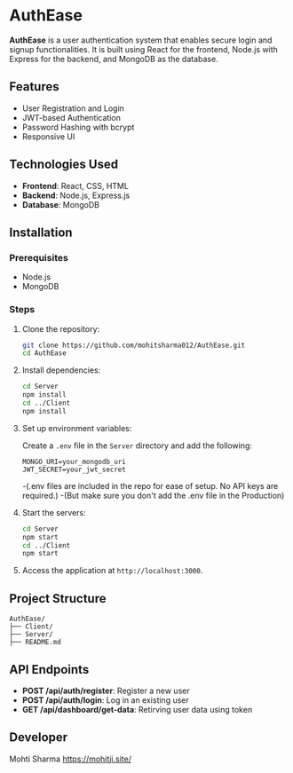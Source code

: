 # AuthEase

**AuthEase** is a user authentication system that enables secure login and signup functionalities. It is built using React for the frontend, Node.js with Express for the backend, and MongoDB as the database.

## Features

- User Registration and Login
- JWT-based Authentication
- Password Hashing with bcrypt
- Responsive UI

## Technologies Used

- **Frontend**: React, CSS, HTML
- **Backend**: Node.js, Express.js
- **Database**: MongoDB

## Installation

### Prerequisites

- Node.js
- MongoDB

### Steps

1. Clone the repository:

   ```bash
   git clone https://github.com/mohitsharma012/AuthEase.git
   cd AuthEase
   ```

2. Install dependencies:

   ```bash
   cd Server
   npm install
   cd ../Client
   npm install
   ```

3. Set up environment variables:

   Create a `.env` file in the `Server` directory and add the following:

   ```env
   MONGO_URI=your_mongodb_uri
   JWT_SECRET=your_jwt_secret
   ```
  
   -(.env files are included in the repo for ease of setup. No API keys are required.)
   -(But make sure you don't add the .env file in the Production)


5. Start the servers:

   ```bash
   cd Server
   npm start
   cd ../Client
   npm start
   ```

6. Access the application at `http://localhost:3000`.

## Project Structure

```plaintext
AuthEase/
├── Client/
├── Server/
├── README.md
```

## API Endpoints

- **POST /api/auth/register**: Register a new user
- **POST /api/auth/login**: Log in an existing user
- **GET /api/dashboard/get-data**: Retirving user data using token


## Developer 
Mohti Sharma
https://mohitji.site/
